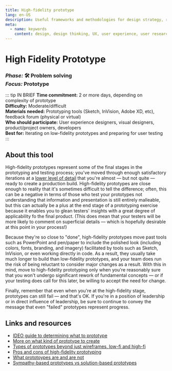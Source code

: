 ```yaml
---
title: High-fidelity prototype
lang: en-US
description: Useful frameworks and methodologies for design strategy, research and testing
meta:
  - name: keywords
    content: design, design thinking, UX, user experience, user research, user testing
---
```


# High Fidelity Prototype

### _Phase:_ 🛠️  Problem solving<br/> _Focus:_ Prototype

::: tip IN BRIEF
**Time commitment:** 2 or more days, depending on complexity of prototype  
**Difficulty:** Moderate/difficult  
**Materials needed:** Prototyping tools (Sketch, InVision, Adobe XD, etc), feedback forum (physical or virtual)  
**Who should participate:** User experience designers, visual designers, product/project owners, developers  
**Best for:** Iterating on low-fidelity prototypes and preparing for user testing
:::

## About this tool

High-fidelity prototypes represent some of the final stages in the prototyping and testing process; you've moved through enough satisfactory iterations at a [lower level of detail](low-fidelity-prototype.md) that you're almost — but not quite — ready to create a production build. High-fidelity prototypes are close enough to reality that it's sometimes difficult to tell the difference; often, this can be a negative in terms of those who test your prototypes not understanding that information and presentation is still entirely malleable, but this can actually be a plus at the end stage of a prototyping exercise because it enables you to glean testers' insights with a great degree of applicability fo the final product. (This does mean that your testers will be more likely to comment on superficial details — which is hopefully desirable at this point in your process!)

Because they're so close to "done", high-fidelity prototypes move past tools such as PowerPoint and pen/paper to include the polished look (including colors, fonts, branding, and imagery) facilitated by tools such as Sketch, InVision, or even working directly in code. As a result, they usually take much longer to build than low-fidelity prototypes, and your team does run the risk of being reluctant to consider major changes as a result. With this in mind, move to high-fidelity prototyping only when you're reasonably sure that you won't undergo significant rework of fundamental concepts — or if your testing does call for this later, be willing to accept the need for change.

Finally, remember that even when you're at the high-fidelity stage, prototypes can still fail — and that's OK. If you're in a position of leadership or in direct influence of leadership, be sure to continue to convey the message that even "failed" prototypes represent progress.

## Links and resources

* [IDEO guide to determining what to prototype](https://www.designkit.org/methods/determine-what-to-prototype)
* [More on what kind of prototype to create](https://www.interaction-design.org/literature/article/what-kind-of-prototype-should-you-create)
* [Types of prototypes beyond just wireframes, low-fi and high-fi](https://www.interaction-design.org/literature/article/prototyping-learn-eight-common-methods-and-best-practices)
* [Pros and cons of high-fidelity prototyping](https://www.interaction-design.org/literature/article/stage-4-in-the-design-thinking-process-prototype)
* [What prototoypes are and are not](https://www.cs.cmu.edu/~bam/uicourse/Buxton-SketchesPrototypes.pdf)
* [Sympathy-based prototypes vs solution-based prototypes](https://static1.squarespace.com/static/57c6b79629687fde090a0fdd/t/58ed2005db29d6ca0509a2e5/1491935237380/Prototyping-Dashboards+%282%29.pdf)
